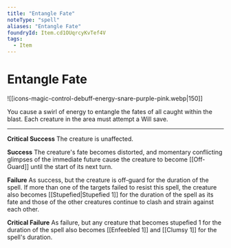 ```yaml
---
title: "Entangle Fate"
noteType: "spell"
aliases: "Entangle Fate"
foundryId: Item.cd1OUqrcyKvTef4V
tags:
  - Item
---
```


# Entangle Fate
![[icons-magic-control-debuff-energy-snare-purple-pink.webp|150]]

You cause a swirl of energy to entangle the fates of all caught within the blast. Each creature in the area must attempt a Will save.

* * *

**Critical Success** The creature is unaffected.

**Success** The creature's fate becomes distorted, and momentary conflicting glimpses of the immediate future cause the creature to become [[Off-Guard]] until the start of its next turn.

**Failure** As success, but the creature is off-guard for the duration of the spell. If more than one of the targets failed to resist this spell, the creature also becomes [[Stupefied|Stupefied 1]] for the duration of the spell as its fate and those of the other creatures continue to clash and strain against each other.

**Critical Failure** As failure, but any creature that becomes stupefied 1 for the duration of the spell also becomes [[Enfeebled 1]] and [[Clumsy 1]] for the spell's duration.
